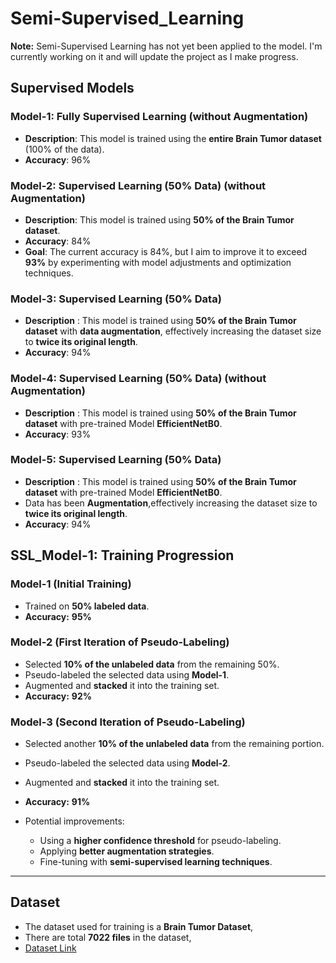 # Semi-Supervised_Learning

**Note:** Semi-Supervised Learning has not yet been applied to the model. I'm currently working on it and will update the project as I make progress.

## Supervised Models

### Model-1: Fully Supervised Learning (without Augmentation)
- **Description**: This model is trained using the **entire Brain Tumor dataset** (100% of the data).
- **Accuracy**: 96%

### Model-2: Supervised Learning (50% Data) (without Augmentation)
- **Description**: This model is trained using **50% of the Brain Tumor dataset**.
- **Accuracy**: 84%
- **Goal**: The current accuracy is 84%, but I aim to improve it to exceed **93%** by experimenting with model adjustments and optimization techniques.

### Model-3: Supervised Learning (50% Data) 
- **Description** : This model is trained using **50% of the Brain Tumor dataset** with **data augmentation**, effectively increasing the dataset size to **twice its original length**.
- **Accuracy**: 94%

### Model-4: Supervised Learning (50% Data) (without Augmentation)
- **Description** : This model is trained using **50% of the Brain Tumor dataset** with pre-trained Model **EfficientNetB0**.
- **Accuracy**: 93%

### Model-5: Supervised Learning (50% Data)
- **Description** : This model is trained using **50% of the Brain Tumor dataset** with pre-trained Model **EfficientNetB0**.
- Data has been **Augmentation**,effectively increasing the dataset size to **twice its original length**.
- **Accuracy**: 94%



## **SSL_Model-1: Training Progression**

### **Model-1 (Initial Training)**
- Trained on **50% labeled data**.
- **Accuracy:** **95%**

### **Model-2 (First Iteration of Pseudo-Labeling)**
- Selected **10% of the unlabeled data** from the remaining 50%.
- Pseudo-labeled the selected data using **Model-1**.
- Augmented and **stacked** it into the training set.
- **Accuracy:** **92%**

### **Model-3 (Second Iteration of Pseudo-Labeling)**
- Selected another **10% of the unlabeled data** from the remaining portion.
- Pseudo-labeled the selected data using **Model-2**.
- Augmented and **stacked** it into the training set.
- **Accuracy:** **91%**

- Potential improvements:
  - Using a **higher confidence threshold** for pseudo-labeling.
  - Applying **better augmentation strategies**.
  - Fine-tuning with **semi-supervised learning techniques**.

---

## Dataset
- The dataset used for training is a **Brain Tumor Dataset**,
- There are total **7022 files** in the dataset,
- [Dataset Link](https://www.kaggle.com/datasets/masoudnickparvar/brain-tumor-mri-dataset)



